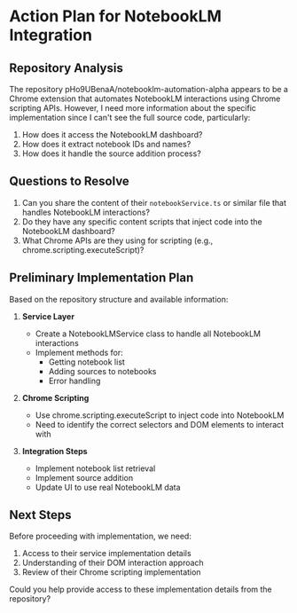 # Action Plan for NotebookLM Integration

## Repository Analysis
The repository pHo9UBenaA/notebooklm-automation-alpha appears to be a Chrome extension that automates NotebookLM interactions using Chrome scripting APIs. However, I need more information about the specific implementation since I can't see the full source code, particularly:

1. How does it access the NotebookLM dashboard?
2. How does it extract notebook IDs and names?
3. How does it handle the source addition process?

## Questions to Resolve
1. Can you share the content of their `notebookService.ts` or similar file that handles NotebookLM interactions?
2. Do they have any specific content scripts that inject code into the NotebookLM dashboard?
3. What Chrome APIs are they using for scripting (e.g., chrome.scripting.executeScript)?

## Preliminary Implementation Plan
Based on the repository structure and available information:

1. **Service Layer**
   - Create a NotebookLMService class to handle all NotebookLM interactions
   - Implement methods for:
     - Getting notebook list
     - Adding sources to notebooks
     - Error handling

2. **Chrome Scripting**
   - Use chrome.scripting.executeScript to inject code into NotebookLM
   - Need to identify the correct selectors and DOM elements to interact with

3. **Integration Steps**
   - Implement notebook list retrieval
   - Implement source addition
   - Update UI to use real NotebookLM data

## Next Steps
Before proceeding with implementation, we need:
1. Access to their service implementation details
2. Understanding of their DOM interaction approach
3. Review of their Chrome scripting implementation

Could you help provide access to these implementation details from the repository? 